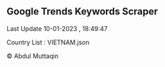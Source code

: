 

## Google Trends Keywords Scraper 
 
Last Update 10-01-2023 , 18:49:47

Country List :
VIETNAM.json



© Abdul Muttaqin 
